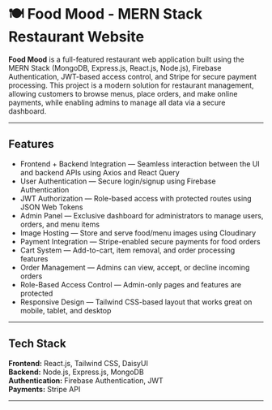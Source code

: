 # 🍽️ Food Mood - MERN Stack Restaurant Website

**Food Mood** is a full-featured restaurant web application built using the MERN Stack (MongoDB, Express.js, React.js, Node.js), Firebase Authentication, 
JWT-based access control, and Stripe for secure payment processing. This project is a modern solution for restaurant management, allowing customers to browse menus,
place orders, and make online payments, while enabling admins to manage all data via a secure dashboard.

---

## Features

- Frontend + Backend Integration — Seamless interaction between the UI and backend APIs using Axios and React Query  
- User Authentication — Secure login/signup using Firebase Authentication  
- JWT Authorization — Role-based access with protected routes using JSON Web Tokens  
- Admin Panel — Exclusive dashboard for administrators to manage users, orders, and menu items  
- Image Hosting — Store and serve food/menu images using Cloudinary
- Payment Integration — Stripe-enabled secure payments for food orders  
- Cart System — Add-to-cart, item removal, and order processing features  
- Order Management — Admins can view, accept, or decline incoming orders  
- Role-Based Access Control — Admin-only pages and features are protected  
- Responsive Design — Tailwind CSS-based layout that works great on mobile, tablet, and desktop

---

## Tech Stack

**Frontend:** React.js, Tailwind CSS, DaisyUI  
**Backend:** Node.js, Express.js, MongoDB  
**Authentication:** Firebase Authentication, JWT  
**Payments:** Stripe API  

---


